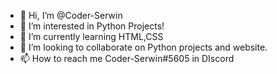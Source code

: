 - 👋 Hi, I’m @Coder-Serwin
- 👀 I’m interested in Python Projects!
- 🌱 I’m currently learning HTML,CSS
- 💞️ I’m looking to collaborate on Python projects and website.
- 📫 How to reach me Coder-Serwin#5605 in DIscord

<!---
Coder-Serwin/Coder-Serwin is a ✨ special ✨ repository because its `README.md` (this file) appears on your GitHub profile.
You can click the Preview link to take a look at your changes.
--->
